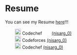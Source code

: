 # Resume
You can see my Resume [here](https://github.com/nisarg0/Resume/blob/main/Nisarg%20Resume.pdf)!!!
&nbsp;

<div><a target="_blank"> &emsp;&emsp; <img src="https://icons-for-free.com/iconfiles/png/512/codechef-1324440139527402917.png" width="20" height="20"/> </a>  Codechef  &emsp;&emsp;<a href="https://www.codechef.com/users/nisarg_0">(nisarg_0)</a><div>
 
<div><a target="_blank"> &emsp;&emsp; <img src="https://encrypted-tbn0.gstatic.com/images?q=tbn:ANd9GcRo54H6ouEbEfRIzdxCVVGTDsFn3sLytjsrKPTw9o8roMU1SNqBDDv5UKwqHaKr2eDoC0Q&usqp=CAU"
                               width="20" height="20"/> </a>  Codeforces  <a href="https://codeforces.com/profile/nisarg_0">(nisarg_0)</a><div>
 
  <div><a target="_blank">&emsp;&emsp; <img src="https://icons-for-free.com/iconfiles/png/512/codechef-1324440139527402917.png" width="20" height="20"/> </a>  Codechef  <a href="https://www.codechef.com/users/nisarg_0">(nisarg_0)</a><div>
